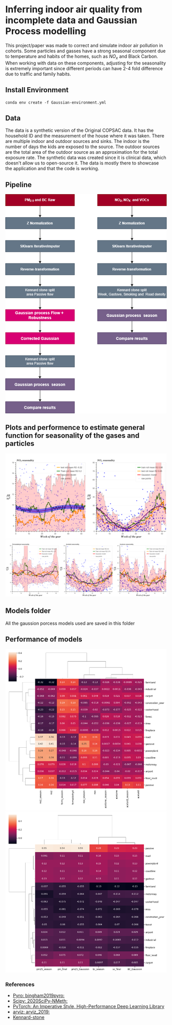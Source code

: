 
# Inferring indoor air quality from incomplete data and Gaussian Process modelling
This project/paper was made to correct and simulate indoor air pollution in cohorts.
Some particles and gasses have a strong seasonal component due to temperature and habits of the homes, such as $NO_x$ and Black Carbon. 
When working with data on these components, adjusting for the seasonality is extremely important since different periods can have 2-4 fold difference due to traffic and family habits.
## Install Environment 
```
conda env create -f Gaussian-environment.yml
```
## Data
The data is a synthetic version of the Original COPSAC data. It has the household ID and the measurement of the house where it was taken.
There are multiple indoor and outdoor sources and sinks. The indoor is the number of days the kids are exposed to the source.
The outdoor sources are the total area of the outdoor source as an approximation for the total exposure rate.
The synthetic data was created since it is clinical data, which doesn't allow us to open-source it. 
The data is mostly there to showcase the application and that the code is working.
## Pipeline 
![plot](https://github.com/MichaelForsmann/Inferring-indoor-air-quality-from-incomplete-data-and-Gaussian-Process-modelling/blob/main/Plots/Pipeline.png)
## Plots and performence to estimate general function for seasonality of the gases and particles
![plot](https://github.com/MichaelForsmann/Inferring-indoor-air-quality-from-incomplete-data-and-Gaussian-Process-modelling/blob/main/Plots/NO2_NOX_seasonality(1).png)
![plot](https://github.com/MichaelForsmann/Inferring-indoor-air-quality-from-incomplete-data-and-Gaussian-Process-modelling/blob/main/Plots/VOC_seasonality.png)

## Models folder 
All the gaussion porcess models used are saved in this folder 

## Performance of models
![plot](https://github.com/MichaelForsmann/Inferring-indoor-air-quality-from-incomplete-data-and-Gaussian-Process-modelling/blob/main/Plots/sources_particles.png)
![plot](https://github.com/MichaelForsmann/Inferring-indoor-air-quality-from-incomplete-data-and-Gaussian-Process-modelling/blob/main/Plots/sources_particles_bc_pm.png)
### References 
- [Pyro: bingham2019pyro:](https://arxiv.org/abs/1810.09538) 
- [Scipy: 2020SciPy-NMeth:](https://www.nature.com/articles/s41592-019-0686-2)
- [PyTorch: An Imperative Style, High-Performance Deep Learning Library]( https://openreview.net/forum?id=BJJsrmfCZ)
- [arviz: arviz_2019:](https://joss.theoj.org/papers/10.21105/joss.01143)
- [Kennard-stone](https://www.researchgate.net/publication/357491012_Kennard-Stone_method_outperforms_the_Random_Sampling_in_the_selection_of_calibration_samples_in_SNPs_and_NIR_data)
